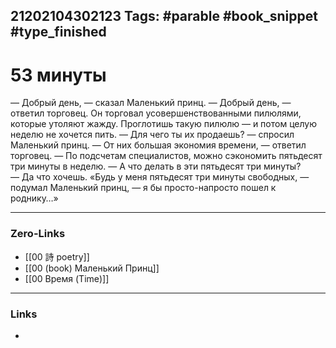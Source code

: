 21202104302123
Tags: #parable #book_snippet #type_finished  
---
# 53 минуты

— Добрый день, — сказал Маленький принц.
— Добрый день, — ответил торговец.
     Он торговал усовершенствованными пилюлями, которые утоляют жажду. Проглотишь такую пилюлю — и потом целую неделю не хочется пить.
— Для чего ты их продаешь? — спросил Маленький принц.
— От них большая экономия времени, — ответил торговец. — По подсчетам специалистов, можно сэкономить пятьдесят три минуты в неделю.
— А что делать в эти пятьдесят три минуты?
— Да что хочешь.
    «Будь у меня пятьдесят три минуты свободных, — подумал Маленький принц, — я бы просто-напросто пошел к роднику…»

---
### Zero-Links
- [[00 詩 poetry]]
- [[00 (book) Маленький Принц]]
- [[00 Время (Time)]]
---
### Links
-